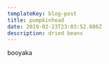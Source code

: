```yaml
---
templateKey: blog-post
title: pumpkinhead
date: 2019-02-23T23:03:52.686Z
description: dried beans
---
```

booyaka
